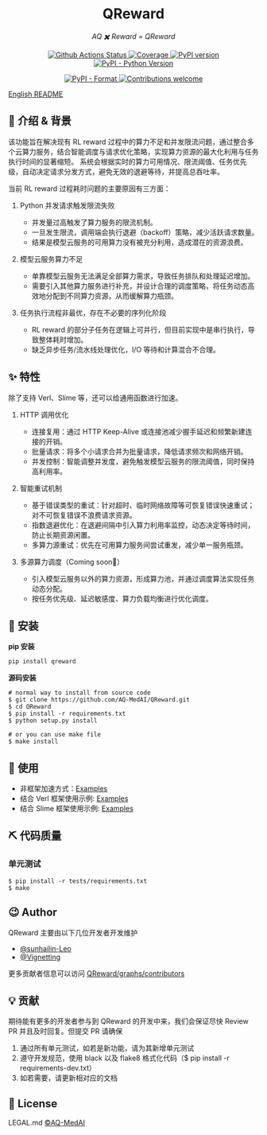 <h1 align="center">QReward</h1>
<p align="center">
   <em>AQ ✖️️ Reward = QReward</em>
</p>

<p align="center">
   <a href="https://github.com/AQ-MedAI/QReward/actions">
      <img src="https://github.com/AQ-MedAI/QReward/actions/workflows/python-app.yml/badge.svg" alt="Github Actions Status">
   </a>
   <a href="https://coverage-badge.samuelcolvin.workers.dev/redirect/AQ-MedAI/QReward" target="_blank">
      <img src="https://coverage-badge.samuelcolvin.workers.dev/AQ-MedAI/QReward.svg" alt="Coverage">
   </a>
   <a href="https://badge.fury.io/py/qreward">
      <img src="https://badge.fury.io/py/qreward.svg" alt="PyPI version">
   </a>
   <a href="https://pypi.org/project/qreward/">
      <img src="https://img.shields.io/pypi/pyversions/qreward.svg?colorB=brightgreen" alt="PyPI - Python Version">
   </a>
</p>
<p align="center">
   <a href="https://pypi.org/project/qreward">
      <img src="https://img.shields.io/pypi/format/qreward.svg" alt="PyPI - Format">
   </a>
   <a href="https://github.com/AQ-MedAI/QReward/pulls">
      <img src="https://img.shields.io/badge/contributions-welcome-brightgreen.svg?style=flat" alt="Contributions welcome">
   </a>
</p>

[English README](README.md)

## 📣 介绍 & 背景

该功能旨在解决现有 RL reward 过程中的算力不足和并发限流问题，通过整合多个云算力服务，结合智能调度与请求优化策略，实现算力资源的最大化利用与任务执行时间的显著缩短。
系统会根据实时的算力可用情况、限流阈值、任务优先级，自动决定请求分发方式，避免无效的退避等待，并提高总吞吐率。

当前 RL reward 过程耗时问题的主要原因有三方面：

1. Python 并发请求触发限流失败

   * 并发量过高触发了算力服务的限流机制。
   * 一旦发生限流，调用端会执行退避（backoff）策略，减少活跃请求数量。
   * 结果是模型云服务的可用算力没有被充分利用，造成潜在的资源浪费。

2. 模型云服务算力不足

   * 单靠模型云服务无法满足全部算力需求，导致任务排队和处理延迟增加。
   * 需要引入其他算力服务进行补充，并设计合理的调度策略，将任务动态高效地分配到不同算力资源，从而缓解算力瓶颈。

3. 任务执行流程非最优，存在不必要的序列化阶段

   * RL reward 的部分子任务在逻辑上可并行，但目前实现中是串行执行，导致整体耗时增加。
   * 缺乏异步任务/流水线处理优化，I/O 等待和计算混合不合理。

## ✨ 特性

除了支持 Verl、Slime 等，还可以给通用函数进行加速。

1. HTTP 调用优化

   * 连接复用：通过 HTTP Keep-Alive 或连接池减少握手延迟和频繁新建连接的开销。
   * 批量请求：将多个小请求合并为批量请求，降低请求频次和网络开销。
   * 并发控制：智能调整并发度，避免触发模型云服务的限流阈值，同时保持高利用率。

2. 智能重试机制

   * 基于错误类型的重试：针对超时、临时网络故障等可恢复错误快速重试；对不可恢复错误不浪费请求资源。
   * 指数退避优化：在退避间隔中引入算力利用率监控，动态决定等待时间，防止长期资源闲置。
   * 多算力源重试：优先在可用算力服务间尝试重发，减少单一服务瓶颈。

3. 多源算力调度（Coming soon👀）

   * 引入模型云服务以外的算力资源，形成算力池，并通过调度算法实现任务动态分配。
   * 按任务优先级、延迟敏感度、算力负载均衡进行优化调度。

## 🔰 安装

**pip 安装**
```bash
pip install qreward
```

**源码安装**
```shell
# normal way to install from source code
$ git clone https://github.com/AQ-MedAI/QReward.git
$ cd QReward
$ pip install -r requirements.txt
$ python setup.py install

# or you can use make file
$ make install
```

## 📝 使用

* 非框架加速方式：[Examples](https://github.com/AQ-MedAI/QReward/tree/main/examples/normal)
* 结合 Verl 框架使用示例: [Examples](https://github.com/AQ-MedAI/QReward/tree/main/examples/verl_example)
* 结合 Slime 框架使用示例: [Examples](https://github.com/AQ-MedAI/QReward/tree/main/examples/slime_example)

## ⛏ 代码质量

### 单元测试

```shell
$ pip install -r tests/requirements.txt
$ make
```

## 😉 Author

QReward 主要由以下几位开发者开发维护

* [@sunhailin-Leo](https://github.com/sunhailin-Leo)
* [@Vignetting](https://github.com/Vignetting)

更多贡献者信息可以访问 [QReward/graphs/contributors](https://github.com/AQ-MedAI/QReward/graphs/contributors)

## 💡 贡献

期待能有更多的开发者参与到 QReward 的开发中来，我们会保证尽快 Review PR 并且及时回复。但提交 PR 请确保

1. 通过所有单元测试，如若是新功能，请为其新增单元测试
2. 遵守开发规范，使用 black 以及 flake8 格式化代码（$ pip install -r requirements-dev.txt）
3. 如若需要，请更新相对应的文档

## 📃 License

LEGAL.md [©AQ-MedAI](LEGAL.md)
